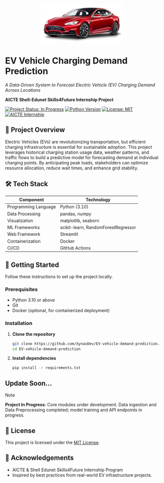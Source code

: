 <!--
✔ EV-Vehicle-Charging-Demand-Prediction
✔ AICTE Shell-Edunet Skills4Future Internship Project
✔ In Progress
-->
<div align=center>
<img style= "height:125px;" src="assets/car.png" alt="car">
</div>

# EV Vehicle Charging Demand Prediction 

_A Data-Driven System to Forecast Electric Vehicle (EV) Charging Demand Across Locations_

**AICTE Shell-Edunet Skills4Future Internship Project**

[![Project Status: In Progress](https://img.shields.io/badge/Status-In%20Progress-yellow?style=flat-round)](https://github.com/YourUsername/EV-Vehicle-Charging-Demand-Prediction)
[![Python Version](https://img.shields.io/badge/Python-3.10%2B-blue?style=flat-round)](https://www.python.org/)
[![License: MIT](https://img.shields.io/badge/License-MIT-green?style=flat-round)](LICENSE)
[![AICTE Internship](https://img.shields.io/badge/AICTE-Skills4Future-blue?style=flat-round)](https://shell.edunetfoundation.org)

## 🎯 Project Overview

Electric Vehicles (EVs) are revolutionizing transportation, but efficient charging infrastructure is essential for sustainable adoption. This project leverages historical charging station usage data, weather patterns, and traffic flows to build a predictive model for forecasting demand at individual charging points. By anticipating peak loads, stakeholders can optimize resource allocation, reduce wait times, and enhance grid stability.

<!-- ## ✨ Key Features

- **Data Ingestion & Preprocessing**: Automates fetching, cleaning, and merging datasets from multiple sources.
- **Exploratory Data Analysis (EDA)**: Interactive dashboards to visualize demand patterns and correlations.
- **Machine Learning Pipeline**: Modular workflows for feature engineering, model training (Random Forest, RandomForestRegressor), and evaluation.
- **Real-Time Prediction API**: Flask-based REST endpoints for on-the-fly demand forecasting.
- **Deployment Ready**: Containerized with Docker and CI/CD templates for GitHub Actions. -->

## 🛠️ Tech Stack

| Component           | Technology                    |
|---------------------|-------------------------------|
| Programming Language| Python (3.10)                 |
| Data Processing     | pandas, numpy                 |
| Visualization       | matplotlib, seaborn           |
| ML Frameworks       | scikit-learn, RandomForestRegressor         |
| Web Framework       | Streamlit                         |
| Containerization    | Docker                        |
| CI/CD               | GitHub Actions                |

## 🚀 Getting Started

Follow these instructions to set up the project locally.

### Prerequisites

- Python 3.10 or above
- Git
- Docker (optional, for containerized deployment)

### Installation

1. **Clone the repository**
   ```bash
   git clone https://github.com/XynaxDev/EV-vehicle-demand-prediction.git
   cd EV-vehicle-demand-prediction
   ```
2. **Install dependencies**
   ```bash
   pip install -r requirements.txt
   ```

## Update Soon...

> [!Note] 
**Project In Progress**: Core modules under development. Data ingestion and Data Preprocessing completed; model training and API endpoints in progress.

## 📄 License

This project is licensed under the [MIT License](LICENSE).

## 🙏 Acknowledgements

- AICTE & Shell Edunet Skills4Future Internship Program
- Inspired by best practices from real-world EV infrastructure projects.
